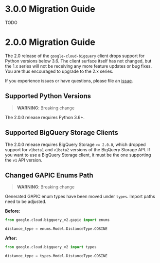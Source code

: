 <!--
Copyright 2020 Google LLC
Licensed under the Apache License, Version 2.0 (the "License");
you may not use this file except in compliance with the License.
You may obtain a copy of the License at
    https://www.apache.org/licenses/LICENSE-2.0
Unless required by applicable law or agreed to in writing, software
distributed under the License is distributed on an "AS IS" BASIS,
WITHOUT WARRANTIES OR CONDITIONS OF ANY KIND, either express or implied.
See the License for the specific language governing permissions and
limitations under the License.
-->

# 3.0.0 Migration Guide

TODO


# 2.0.0 Migration Guide

The 2.0 release of the `google-cloud-bigquery` client drops support for Python
versions below 3.6. The client surface itself has not changed, but the 1.x series
will not be receiving any more feature updates or bug fixes. You are thus
encouraged to upgrade to the 2.x series.

If you experience issues or have questions, please file an
[issue](https://github.com/googleapis/python-bigquery/issues).


## Supported Python Versions

> **WARNING**: Breaking change

The 2.0.0 release requires Python 3.6+.


## Supported BigQuery Storage Clients

The 2.0.0 release requires BigQuery Storage `>= 2.0.0`, which dropped support
for `v1beta1` and `v1beta2` versions of the BigQuery Storage API. If you want to
use a BigQuery Storage client, it must be the one supporting the `v1` API version.


## Changed GAPIC Enums Path

> **WARNING**: Breaking change

Generated GAPIC enum types have been moved under `types`. Import paths need to be
adjusted.

**Before:**
```py
from google.cloud.bigquery_v2.gapic import enums

distance_type = enums.Model.DistanceType.COSINE
```

**After:**
```py
from google.cloud.bigquery_v2 import types

distance_type = types.Model.DistanceType.COSINE
```
